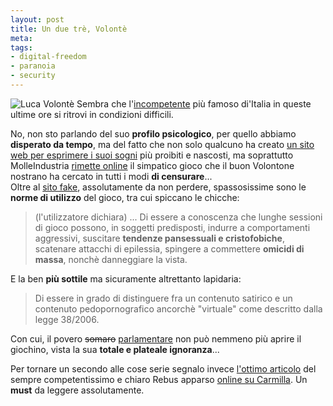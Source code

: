 ```yaml
--- 
layout: post
title: Un due trè, Volontè
meta: 
tags: 
- digital-freedom
- paranoia
- security
---
```

![Luca Volontè](http://fast.mgpf.it/20070705_volonta.jpg)
Sembra che l'[incompetente](http://www.luca-volonte.it) più famoso di'Italia in queste ultime ore si ritrovi in condizioni difficili.  
  
No, non sto parlando del suo **profilo psicologico**, per quello abbiamo **disperato da tempo**, ma del fatto che non solo qualcuno ha creato [un sito web per esprimere i suoi sogni](http://www.lucavolonte.eu/) più proibiti e nascosti, ma soprattutto MolleIndustria [rimette online](http://www.molleindustria.org/operazione-pretofilia.html) il simpatico gioco che il buon Volontone nostrano ha cercato in tutti i modi **di censurare**...  
Oltre al [sito fake](http://www.lucavolonte.eu), assolutamente da non perdere, spassosissime sono le **norme di utilizzo** del gioco, tra cui spiccano le chicche:
>  (l'utilizzatore dichiara) ... Di essere a conoscenza che lunghe sessioni di gioco possono, in soggetti predisposti, indurre a comportamenti aggressivi, suscitare **tendenze pansessuali e cristofobiche**, scatenare attacchi di epilessia, spingere a commettere **omicidi di massa**, nonchè danneggiare la vista.  
  
E la ben **più sottile** ma sicuramente altrettanto lapidaria:  
  
>  Di essere in grado di distinguere fra un contenuto satirico e un contenuto pedopornografico ancorchè "virtuale" come descritto dalla legge 38/2006.  
  
Con cui, il povero <s>somaro</s> [parlamentare](http://www.lucavolonte.eu) non può nemmeno più aprire il giochino, vista la sua **totale e plateale ignoranza**...  
  
Per tornare un secondo alle cose serie segnalo invece [l'ottimo articolo](http://www.carmillaonline.com/archives/2007/07/002298.html) del sempre competentissimo e chiaro Rebus apparso [online su Carmilla](http://www.carmillaonline.com/archives/2007/07/002298.html). Un **must** da leggere assolutamente.   
